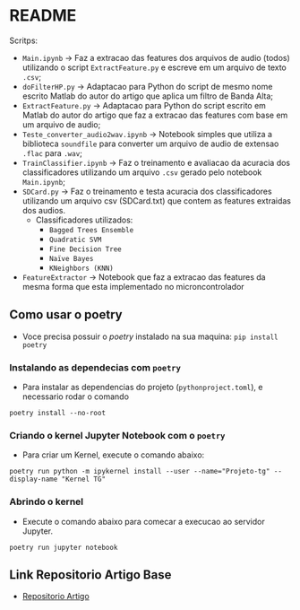 # README

Scritps:

+ `Main.ipynb` -> Faz a extracao das features dos arquivos de audio (todos) utilizando o script `ExtractFeature.py` e escreve em um arquivo de texto `.csv`;
+ `doFilterHP.py` -> Adaptacao para Python do script de mesmo nome escrito Matlab do autor do artigo que aplica um filtro de Banda Alta;
+ `ExtractFeature.py` -> Adaptacao para Python do script escrito em Matlab do autor do artigo que faz a extracao das features com base em um arquivo de audio;
+ `Teste_converter_audio2wav.ipynb` -> Notebook simples que utiliza a biblioteca `soundfile` para converter um arquivo de audio de extensao `.flac` para `.wav`;
+ `TrainClassifier.ipynb` -> Faz o treinamento e avaliacao da acuracia dos classificadores utilizando um arquivo `.csv` gerado pelo notebook `Main.ipynb`;
+ `SDCard.py` -> Faz o treinamento e testa acuracia dos classificadores utilizando um arquivo csv (SDCard.txt) que contem as features extraidas dos audios.
    + Classificadores utilizados:
        + `Bagged Trees Ensemble`
        + `Quadratic SVM`
        + `Fine Decision Tree`
        + `Naïve Bayes`
        + `KNeighbors (KNN)`
+ `FeatureExtractor` -> Notebook que faz a extracao das features da mesma forma que esta implementado no microncontrolador

## Como usar o poetry

- Voce precisa possuir o _poetry_ instalado na sua maquina: `pip install poetry`

### Instalando as dependecias com `poetry`

- Para instalar as dependencias do projeto (`pythonproject.toml`), e necessario rodar o comando

```shell
poetry install --no-root
```

### Criando o kernel Jupyter Notebook com o `poetry`

- Para criar um Kernel, execute o comando abaixo:

```shell
poetry run python -m ipykernel install --user --name="Projeto-tg" --display-name "Kernel TG"
```

### Abrindo o kernel

- Execute o comando abaixo para comecar a execucao ao servidor Jupyter.

```shell
poetry run jupyter notebook
```

## Link Repositorio Artigo Base

+ [Repositorio Artigo](https://github.com/RashadShubita/Fault-Detection-using-TinyML)
